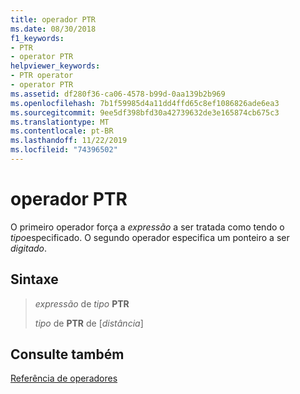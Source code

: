 ```yaml
---
title: operador PTR
ms.date: 08/30/2018
f1_keywords:
- PTR
- operator PTR
helpviewer_keywords:
- PTR operator
- operator PTR
ms.assetid: df280f36-ca06-4578-b99d-0aa139b2b969
ms.openlocfilehash: 7b1f59985d4a11dd4ffd65c8ef1086826ade6ea3
ms.sourcegitcommit: 9ee5df398bfd30a42739632de3e165874cb675c3
ms.translationtype: MT
ms.contentlocale: pt-BR
ms.lasthandoff: 11/22/2019
ms.locfileid: "74396502"
---
```

# <a name="operator-ptr"></a>operador PTR

O primeiro operador força a *expressão* a ser tratada como tendo o *tipo*especificado. O segundo operador especifica um ponteiro a ser *digitado*.

## <a name="syntax"></a>Sintaxe

> *expressão* de *tipo* **PTR**
>
> *tipo* de **PTR** de \[*distância*]

## <a name="see-also"></a>Consulte também

[Referência de operadores](operators-reference.md)
